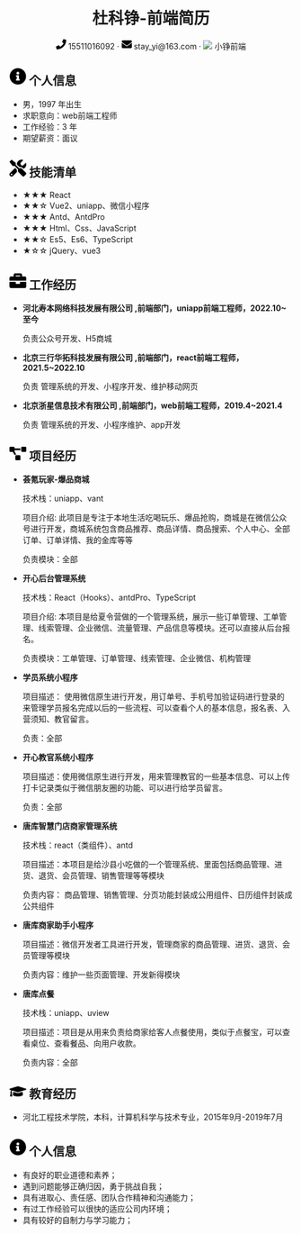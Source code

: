  <center>
     <h1>杜科铮-前端简历</h1>
     <div>
         <span>
             <img src="assets/phone-solid.svg" width="18px">
              15511016092 
         </span>
         ·
         <span>
             <img src="assets/envelope-solid.svg" width="18px">
             stay_yi@163.com
         </span>
         ·
         <span>
             <img src="https://res.wx.qq.com/a/fed_upload/9300e7ac-cec5-4454-b75c-f92260dd5b47/logo-mp.ico" width="18px">
              小铮前端
         </span>
     </div>
 </center>

 ## <img src="assets/info-circle-solid.svg" width="30px"> 个人信息 

 - 男，1997 年出生
- 求职意向：web前端工程师
- 工作经验：3 年
- 期望薪资：面议

## <img src="assets/tools-solid.svg" width="30px">  技能清单

- ★★★ React
- ★★☆ Vue2、uniapp、微信小程序
- ★★★ Antd、AntdPro
- ★★★ Html、Css、JavaScript
- ★★☆ Es5、Es6、TypeScript
- ★☆☆ jQuery、vue3

## <img src="assets/briefcase-solid.svg" width="30px"> 工作经历

- **河北寿本网络科技发展有限公司 ,前端部门，uniapp前端工程师，2022.10~至今**

  负责公众号开发、H5商城

- **北京三行华拓科技发展有限公司 ,前端部门，react前端工程师，2021.5~2022.10**

  负责 管理系统的开发、小程序开发、维护移动网页

- **北京浙星信息技术有限公司 ,前端部门，web前端工程师，2019.4~2021.4**

  负责 管理系统的开发、小程序维护、app开发

## <img src="assets/project-diagram-solid.svg" width="30px"> 项目经历

- **荟氪玩家-爆品商城**

  技术栈：uniapp、vant

  项目介绍:  此项目是专注于本地生活吃喝玩乐、爆品抢购，商城是在微信公众号进行开发，商城系统包含商品推荐、商品详情、商品搜索、个人中心、全部订单、订单详情、我的金库等等

  负责模块：全部

- **开心后台管理系统**

  技术栈：React（Hooks）、antdPro、TypeScript

  项目介绍:  本项目是给夏令营做的一个管理系统，展示一些订单管理、工单管理、线索管理、企业微信、流量管理、产品信息等模块。还可以直接从后台报名。

  负责模块：工单管理、订单管理、线索管理、企业微信、机构管理

- **学员系统小程序**

  项目描述： 使用微信原生进行开发，用订单号、手机号加验证码进行登录的 来管理学员报名完成以后的一些流程、可以查看个人的基本信息，报名表、入营须知、教官留言。

  负责：全部

- **开心教官系统小程序**

  项目描述：使用微信原生进行开发，用来管理教官的一些基本信息、可以上传打卡记录类似于微信朋友圈的功能、可以进行给学员留言。

  负责：全部

- **唐库智慧门店商家管理系统**

  技术栈：react（类组件）、antd

  ​    项目描述：本项目是给沙县小吃做的一个管理系统、里面包括商品管理、进货、退货、会员管理、销售管理等等模块

  负责内容： 商品管理、销售管理、分页功能封装成公用组件、日历组件封装成公共组件

- **唐库商家助手小程序**

  ​    项目描述：微信开发者工具进行开发，管理商家的商品管理、进货、退货、会员管理等模块

   负责内容：维护一些页面管理、开发新得模块

- **唐库点餐**

  技术栈：uniapp、uview

  项目描述：项目是从用来负责给商家给客人点餐使用，类似于点餐宝，可以查看桌位、查看餐品、向用户收款。

  负责内容：全部

## <img src="assets/graduation-cap-solid.svg" width="30px"> 教育经历

-  河北工程技术学院，本科，计算机科学与技术专业，2015年9月-2019年7月 

 ## <img src="assets/info-circle-solid.svg" width="30px"> 个人信息 

 - 有良好的职业道德和素养；
- 遇到问题能够正确归因，勇于挑战自我；
- 具有进取心、责任感、团队合作精神和沟通能力；
- 有过工作经验可以很快的适应公司内环境；
- 具有较好的自制力与学习能力；
